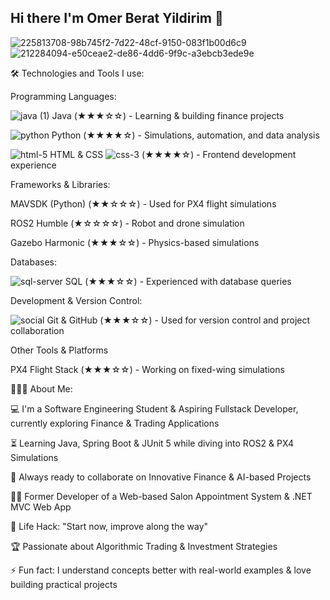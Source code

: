 ##           Hi there I'm Omer Berat Yildirim 👋

![225813708-98b745f2-7d22-48cf-9150-083f1b00d6c9](https://github.com/user-attachments/assets/8cd25d1e-78c0-4d9d-b0b9-ef4714cc9297)
![212284094-e50ceae2-de86-4dd6-9f9c-a3ebcb3ede9e](https://github.com/user-attachments/assets/5c3e63e5-5b72-4c31-abff-afcc55b86289)


🛠️ Technologies and Tools I use:

Programming Languages:


![java (1)](https://github.com/user-attachments/assets/8a2a206b-42fd-4baf-8d91-defee11e65be) Java (★★★☆☆) - Learning & building finance projects

![python](https://github.com/user-attachments/assets/57aad52c-de78-490b-a23e-596c57c5422c) Python (★★★★☆) - Simulations, automation, and data analysis

![html-5](https://github.com/user-attachments/assets/6c7a264b-d841-4b56-bd84-a00729285bb3) HTML & CSS ![css-3](https://github.com/user-attachments/assets/3767ab55-1738-454c-8358-e488856f33cf)  (★★★★☆) - Frontend development experience

Frameworks & Libraries:

MAVSDK (Python) (★★☆☆☆) - Used for PX4 flight simulations

ROS2 Humble (★☆☆☆☆) - Robot and drone simulation

Gazebo Harmonic (★★★☆☆) - Physics-based simulations

Databases:

![sql-server](https://github.com/user-attachments/assets/1a2bbed9-3033-4ef2-8b1a-2086484d8365) SQL (★★★☆☆) - Experienced with database queries


Development & Version Control:

![social](https://github.com/user-attachments/assets/ab64a20b-bfcf-45f2-aa92-0256b221c0c8) Git & GitHub (★★★☆☆) - Used for version control and project collaboration


Other Tools & Platforms


PX4 Flight Stack (★★★☆☆) - Working on fixed-wing simulations


👨🏻‍💻 About Me:

💻 I'm a Software Engineering Student & Aspiring Fullstack Developer, currently exploring Finance & Trading Applications

⏳ Learning Java, Spring Boot & JUnit 5 while diving into ROS2 & PX4 Simulations

🚀 Always ready to collaborate on Innovative Finance & AI-based Projects

👨‍💻 Former Developer of a Web-based Salon Appointment System & .NET MVC Web App

🎯 Life Hack: "Start now, improve along the way"

🏆 Passionate about Algorithmic Trading & Investment Strategies

⚡ Fun fact: I understand concepts better with real-world examples & love building practical projects

